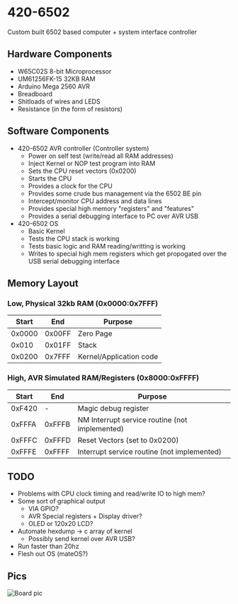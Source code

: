 # 420-6502
Custom built 6502 based computer + system interface controller

## Hardware Components
* W65C02S 8-bit Microprocessor
* UM61256FK-15 32KB RAM 
* Arduino Mega 2560 AVR 
* Breadboard
* Shitloads of wires and LEDS
* Resistance (in the form of resistors)

## Software Components
* 420-6502 AVR controller (Controller system)
  * Power on self test (write/read all RAM addresses)
  * Inject Kernel or NOP test program into RAM 
  * Sets the CPU reset vectors (0x0200)
  * Starts the CPU
  * Provides a clock for the CPU
  * Provides some crude bus management via the 6502 BE pin
  * Intercept/monitor CPU address and data lines
  * Provides special high memory "registers" and "features"
  * Provides a serial debugging interface to PC over AVR USB
* 420-6502 OS 
  * Basic Kernel
  * Tests the CPU stack is working 
  * Tests basic logic and RAM reading/writting is working
  * Writes to special high mem registers which get propogated over the USB serial debugging interface

## Memory Layout
### Low, Physical 32kb RAM (0x0000:0x7FFF)
| Start | End  | Purpose |
| ------| ------- | ------------- |
| 0x0000 | 0x00FF | Zero Page     |
| 0x010  | 0x01FF | Stack         |
| 0x0200 | 0x7FFF | Kernel/Application code |

### High, AVR Simulated RAM/Registers (0x8000:0xFFFF)
| Start |  End  | Purpose |
| ------|------- | ------------- |
| 0xF420 | - | Magic debug register |
| 0xFFFA | 0xFFFB | NM Interrupt service routine (not implemented) |
| 0xFFFC | 0xFFFD | Reset Vectors (set to 0x0200) |
| 0xFFFE | 0xFFFF | Interrupt service routine (not implemented) |

## TODO
* Problems with CPU clock timing and read/write IO to high mem?
* Some sort of graphical output
  * VIA GPIO?
  * AVR Special registers + Display driver?
  * OLED or 120x20 LCD?
* Automate hexdump -> c array of kernel
  * Possibly send kernel over AVR USB?
* Run faster than 20hz
* Flesh out OS (mateOS?) 

## Pics
![Board pic](/pic.png)

